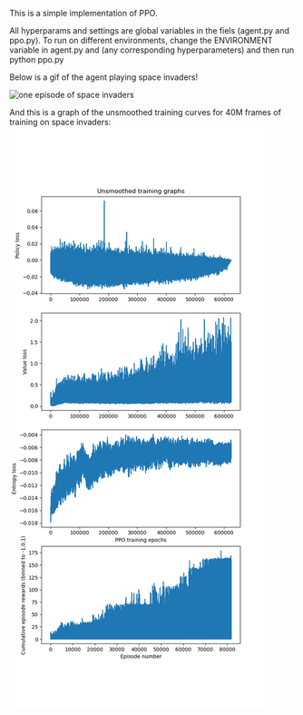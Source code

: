 This is a simple implementation of PPO.

All hyperparams and settings are global variables in the fiels (agent.py and ppo.py).
To run on different environments, change the ENVIRONMENT variable in agent.py
and (any corresponding hyperparameters) and then run 
python ppo.py


Below is a gif of the agent playing space invaders!

![one episode of space invaders](images/space_invaders_animation.gif)

And this is a graph of the unsmoothed training curves for 40M frames of training on space invaders:
![space invaders training curves](images/space_invaders_graph.png)

